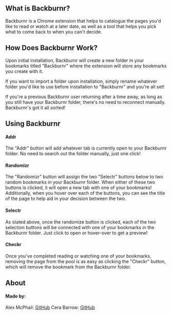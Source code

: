 ## What is Backburnr?

Backburnr is a Chrome extension that helps to catalogue the pages you'd like to read or watch at a later date, as well as a tool that helps you pick what to come back to when you can't decide.

## How Does Backburnr Work?

Upon initial installation, Backburnr will create a new folder in your bookmarks titled "Backburnr" where the extension will store any bookmarks you create with it.

If you want to import a folder upon installation, simply rename whatever folder you'd like to use before installation to "Backburnr" and you're all set!

If you're a previous Backburnr user returning after a time away, as long as you still have your Backburnr folder, there's no need to reconnect manually. Backburnr's got it all sorted!

## Using Backburnr

#### Addr

The "Addr" button will add whatever tab is currently open to your Backburnr folder. No need to search out the folder manually, just one click!

#### Randomizr

The "Randomizr" button will assign the two "Selectr" buttons below to two random bookmarks in your Backburnr folder. When either of these two buttons is clicked, it will open a new tab with one of your bookmarks! Additionally, when you hover over each of the buttons, you can see the title of the page to help aid in your decision between the two.

#### Selectr

As stated above, once the randomize button is clicked, each of the two selection buttons will be connected with one of your bookmarks in the Backburnr folder. Just click to open or hover-over to get a preview! 

#### Checkr

Once you've completed reading or watching one of your bookmarks, removing the page from the pool is as easy as clicking the "Checkr" button, which will remove the bookmark from the Backburnr folder.

## About

#### Made by:
Alex McPhail: [GitHub](https://github.com/mcphail-alex)
Cera Barrow: [GitHub](https://github.com/cerab)